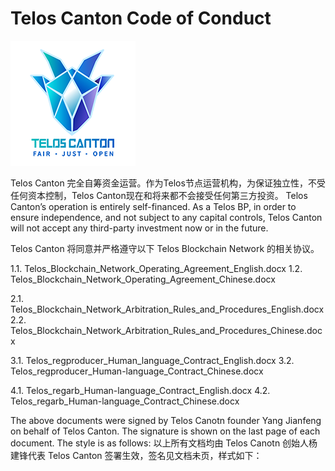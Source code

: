 # Telos Canton Code of Conduct

![](https://raw.githubusercontent.com/Telos-Canton/TelosCanton-Docs/master/images/telos-canton-logo-slogan-200X200.png)

Telos Canton 完全自筹资金运营。作为Telos节点运营机构，为保证独立性，不受任何资本控制，Telos Canton现在和将来都不会接受任何第三方投资。
Telos Canton’s operation is entirely self-financed. As a Telos BP, in order to ensure independence, and not subject to any capital controls, Telos Canton will not accept any third-party investment now or in the future.

Telos Canton 将同意并严格遵守以下 Telos Blockchain Network 的相关协议。

1.1. Telos_Blockchain_Network_Operating_Agreement_English.docx
1.2. Telos_Blockchain_Network_Operating_Agreement_Chinese.docx

2.1. Telos_Blockchain_Network_Arbitration_Rules_and_Procedures_English.docx
2.2. Telos_Blockchain_Network_Arbitration_Rules_and_Procedures_Chinese.docx

3.1. Telos_regproducer_Human_language_Contract_English.docx
3.2. Telos_regproducer_Human-language_Contract_Chinese.docx

4.1. Telos_regarb_Human-language_Contract_English.docx
4.2. Telos_regarb_Human-language_Contract_Chinese.docx

The above documents were signed by Telos Canotn founder Yang Jianfeng on behalf of Telos Canton. The signature is shown on the last page of each document. The style is as follows:
以上所有文档均由 Telos Canotn 创始人杨建锋代表 Telos Canton 签署生效，签名见文档未页，样式如下：
